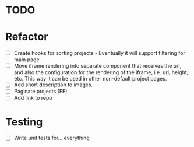 # TODO

# Refactor

- [ ] Create hooks for sorting projects - Eventually it will support filtering for main page.
- [ ] Move iframe rendering into separate component that receives the url, and also the configuration for the rendering of the iframe, i.e. url, height, etc. This way it can be used in other non-default project pages.
- [ ] Add short description to images.
- [ ] Paginate projects (FE)
- [ ] Add link to repo

# Testing

- [ ] Write unit tests for... everything
